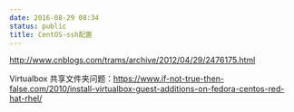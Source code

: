 ```yaml
---
date: 2016-08-29 08:34
status: public
title: CentOS-ssh配置
---
```


<http://www.cnblogs.com/trams/archive/2012/04/29/2476175.html>



Virtualbox 共享文件夹问题：https://www.if-not-true-then-false.com/2010/install-virtualbox-guest-additions-on-fedora-centos-red-hat-rhel/